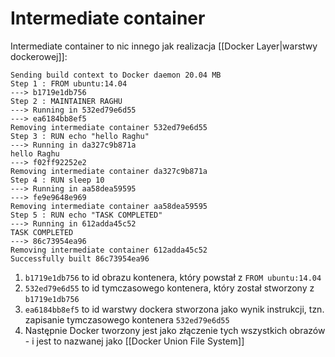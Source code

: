 # Intermediate container
Intermediate container to nic innego jak realizacja [[Docker Layer|warstwy dockerowej]]:

```
Sending build context to Docker daemon 20.04 MB
Step 1 : FROM ubuntu:14.04
---> b1719e1db756
Step 2 : MAINTAINER RAGHU
---> Running in 532ed79e6d55
---> ea6184bb8ef5
Removing intermediate container 532ed79e6d55
Step 3 : RUN echo "hello Raghu"
---> Running in da327c9b871a
hello Raghu
---> f02ff92252e2
Removing intermediate container da327c9b871a
Step 4 : RUN sleep 10
---> Running in aa58dea59595
---> fe9e9648e969
Removing intermediate container aa58dea59595
Step 5 : RUN echo "TASK COMPLETED"
---> Running in 612adda45c52
TASK COMPLETED
---> 86c73954ea96
Removing intermediate container 612adda45c52
Successfully built 86c73954ea96
```

1) `b1719e1db756` to id obrazu kontenera, który powstał z `FROM ubuntu:14.04`
2) `532ed79e6d55` to id tymczasowego kontenera, który został stworzony z `b1719e1db756`
3) `ea6184bb8ef5` to id warstwy dockera stworzona jako wynik instrukcji, tzn. zapisanie tymczasowego kontenera `532ed79e6d55`
4) Następnie Docker tworzony jest jako złączenie tych wszystkich obrazów - i jest to nazwanej jako [[Docker Union File System]]